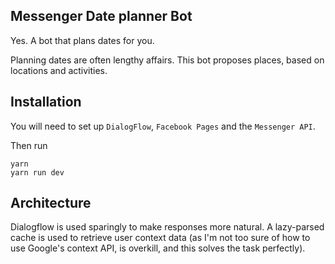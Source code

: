 ## Messenger Date planner Bot

Yes. A bot that plans dates for you.

Planning dates are often lengthy affairs. This bot proposes places, based on locations and activities.

## Installation

You will need to set up `DialogFlow`, `Facebook Pages` and the `Messenger API`.

Then run

```
yarn
yarn run dev
```

## Architecture

Dialogflow is used sparingly to make responses more natural. A lazy-parsed cache is used to retrieve user context data (as I'm not too sure of how to use Google's context API, is overkill, and this solves the task perfectly).
